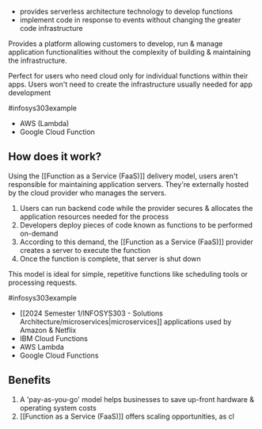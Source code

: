 - provides serverless architecture technology to develop functions
- implement code in response to events without changing the greater code infrastructure

Provides a platform allowing customers to develop, run & manage application functionalities without the complexity of building & maintaining the infrastructure.

Perfect for users who need cloud only for individual functions within their apps. Users won't need to create the infrastructure usually needed for app development

#infosys303example 
- AWS (Lambda)
- Google Cloud Function

## How does it work?
Using the [[Function as a Service (FaaS)]] delivery model, users aren't responsible for maintaining application servers. They're externally hosted by the cloud provider who manages the servers.

1. Users can run backend code while the provider secures & allocates the application resources needed for the process
2. Developers deploy pieces of code known as functions to be performed on-demand
3. According to this demand, the [[Function as a Service (FaaS)]] provider creates a server to execute the function
4. Once the function is complete, that server is shut down

This model is ideal for simple, repetitive functions like scheduling tools or processing requests.

#infosys303example 
- [[2024 Semester 1/INFOSYS303 - Solutions Architecture/microservices|microservices]] applications used by Amazon & Netflix
- IBM Cloud Functions
- AWS Lambda
- Google Cloud Functions

## Benefits
1. A 'pay-as-you-go' model helps businesses to save up-front hardware & operating system costs
2. [[Function as a Service (FaaS)]] offers scaling opportunities, as cl
